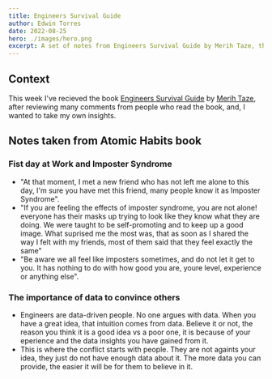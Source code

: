 ```yaml
---
title: Engineers Survival Guide
author: Edwin Torres
date: 2022-08-25
hero: ./images/hero.png
excerpt: A set of notes from Engineers Survival Guide by Merih Taze, that I've found pretty insightful.
---
```


## Context

This week I've recieved the book [Engineers Survival Guide](https://www.amazon.com/Engineers-Survival-Guide-Facebook-Microsoft-ebook/dp/B09MPKLMSH) by [Merih Taze](https://www.linkedin.com/in/merihtaze/), after reviewing many comments from people who read the book, and, I wanted to take my own insights.

## Notes taken from Atomic Habits book

### Fist day at Work and Imposter Syndrome

- "At that moment, I met a new friend who has not left me alone to this day, I'm sure you have met this friend, many people know it as Imposter Syndrome".
- "If you are feeling the effects of imposter syndrome, you are not alone! everyone has their masks up trying to look like they know what they are doing. We were taught to be self-promoting and to keep up a good image. What suprised me the most was, that as soon as I shared the way I felt with my friends, most of them said that they feel exactly the same"
- "Be aware we all feel like imposters sometimes, and do not let it get to you. It has nothing to do with how good you are, youre level, experience or anything else".

### The importance of data to convince others

- Engineers are data-driven people. No one argues with data. When you have a great idea, that intuition comes from data. Believe it or not, the reason you think it is a good idea vs a poor one, it is because of your eperience and the data insights you have gained from it.
- This is where the conflict starts with people. They are not againts your idea, they just do not have enough data about it. The more data you can provide, the easier it will be for them to believe in it.
